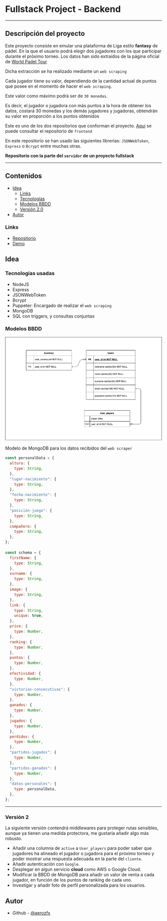 # Fullstack Project - Backend

---

## Descripción del proyecto

Este proyecto consiste en emular una plataforma de Liga estilo **fantasy** de pádel. En la que el usuario podrá elegir dos jugadores con los que participar durante el próximo torneo.
Los datos han sido extraídos de la página oficial de [World Padel Tour](https://www.worldpadeltour.com)

Dicha extracción se ha realizado mediante un `web scraping`

Cada jugador tiene su valor, dependiendo de la cantidad actual de puntos que posee en el momento de hacer el `web scraping`.

Este valor como máximo podrá ser de `30 monedas`.

Es decir, el jugador o jugadora con más puntos a la hora de obtener los datos, costará 30 monedas y los demás jugadores y jugadoras, obtendrán su valor en proporción a los puntos obtenidos

Este es uno de los dos repositorios que conforman el proyecto. [Aqui](https://github.com/aerozfx/fullstack-project-frontend.git) se puede consultar el repositorio de `frontend`

En este repositorio se han usado las siguientes librerías: `JSONWebToken`, `Express` o `Bcrypt` entre muchas otras.

**Repositorio con la parte del `servidor` de un proyecto fullstack**

---

## Contenidos

- [Idea](#idea)
  - [Links](#links)
  - [Tecnologías](#tecnologías-usadas)
  - [Modelos BBDD](#modelos-bbdd)
  - [Versión 2.0](#versión-2)
- [Autor](#autor)

### Links

- [Repositorio](https://github.com/aerozfx/fullstack-project-backend.git)
- [Demo](https://your-live-site-url.com)

## Idea

### Tecnologías usadas

- NodeJS
- Express
- JSONWebToken
- Bcrypt
- Puppeter: Encargado de realizar el `web scraping`
- MongoDB
- SQL con triggers, y consultas conjuntas

### Modelos BBDD

![](assets/images/modelo-sql.jpeg)

Modelo de MongoDB para los datos recibidos del `web scraper`

```javascript
const personalData = {
  altura: {
    type: String,
  },
  "lugar-nacimiento": {
    type: String,
  },
  "fecha-nacimiento": {
    type: String,
  },
  "posición-juego": {
    type: String,
  },
  compañero: {
    type: String,
  },
};

const schema = {
  firstName: {
    type: String,
  },
  surname: {
    type: String,
  },
  image: {
    type: String,
  },
  link: {
    type: String,
    unique: true,
  },
  price: {
    type: Number,
  },
  ranking: {
    type: Number,
  },
  puntos: {
    type: Number,
  },
  efectividad: {
    type: Number,
  },
  "victorias-consecutivas": {
    type: Number,
  },
  ganados: {
    type: Number,
  },
  jugados: {
    type: Number,
  },
  perdidos: {
    type: Number,
  },
  "partidos-jugados": {
    type: Number,
  },
  "partidos-ganados": {
    type: Number,
  },
  "datos-personales": {
    type: personalData,
  },
};
```

---

### Versión 2

La siguiente versión contendrá middlewares para proteger rutas sensibles, aunque ya tienen una medida protectora, me gustaría añadir algo más robusto.

- Añadir una columna de `active` a `User_players` para poder saber que jugadores ha alineado el jugador o jugadora para el próximo torneo y poder mostrar una respuesta adecuada en la parte del `cliente`.
- Añadir autenticación con `Google`.
- Desplegar en algun servicio **cloud** como AWS o Google Cloud.
- Modificar la BBDD de MongoDB para añadir un valor de venta a cada jugador, en función de los puntos de ranking de cada uno.
- Investigar y añadir foto de perfil personalizada para los usuarios.

## Autor

- Github - [@aerozfx](https://github.com/aerozfx)
